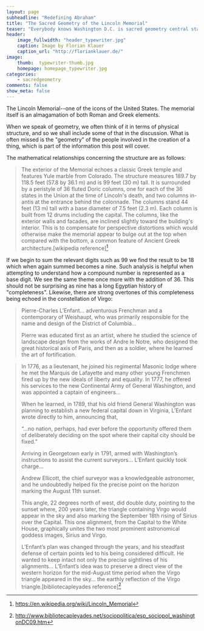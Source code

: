 ```yaml
---
layout: page
subheadline: "Redefining Abraham"
title: "The Sacred Geometry of the Lincoln Memorial"
teaser: "Everybody knows Washington D.C. is sacred geometry central station. What they don't know though..."
header:
    image_fullwidth: "header_typewriter.jpg"
    caption: Image by Florian Klauer
    caption_url: "http://florianklauer.de/"
image:
    thumb:  typewriter-thumb.jpg
    homepage: homepage_typewriter.jpg
categories:
    - sacredgeometry
comments: false
show_meta: false
---
```


The Lincoln Memorial--one of the icons of the United States. The memorial itself is an almagamation of both Roman and Greek elements.  

When we speak of geometry, we often think of it in terms of physical structure, and so we shall include some of that in the discussion. What is often missed is the "geometry" of the people involved in the creation of a thing, which is part of the information this post will cover.

The mathematical relationships concerning the structure are as follows:

>The exterior of the Memorial echoes a classic Greek temple and features Yule marble from Colorado. The structure measures 189.7 by 118.5 feet (57.8 by 36.1 m) and is 99 feet (30 m) tall. It is surrounded by a peristyle of 36 fluted Doric columns, one for each of the 36 states in the Union at the time of Lincoln's death, and two columns in-antis at the entrance behind the colonnade. The columns stand 44 feet (13 m) tall with a base diameter of 7.5 feet (2.3 m). Each column is built from 12 drums including the capital. The columns, like the exterior walls and facades, are inclined slightly toward the building's interior. This is to compensate for perspective distortions which would otherwise make the memorial appear to bulge out at the top when compared with the bottom, a common feature of Ancient Greek architecture.[wikipedia reference][^1]

If we begin to sum the relevant digits such as 99 we find the result to be 18 which when again summed becomes a nine. Such analysis is helpful when attempting to understand how a compound number is represented as a base digit. We see the same theme once more with the addition of 36. This should not be surprising as nine has a long Egyptian history of "completeness". Likewise, there are strong overtones of this completeness being echoed in the constellation of Virgo:

> Pierre-Charles L’Enfant... adventurous Frenchman and a contemporary of Weishaupt, who was primarily responsible for the name and design of the District of Columbia...
>
>Pierre was educated first as an artist, where he studied the science of landscape design from the works of Andre le Notre, who designed the great historical axis of Paris, and then as a soldier, where he learned the art of fortification.

 >In 1776, as a lieutenant, he joined his regimental Masonic lodge where he met the Marquis de Lafayette and many other young Frenchmen fired up by the new ideals of liberty and equality. In 1777, he offered his services to the new Continental Army of General Washington, and was appointed a captain of engineers...
>
 >When he learned, in 1789, that his old friend General Washington was planning to establish a new federal capital down in Virginia, L’Enfant wrote directly to him, announcing that,
>
>“…no nation, perhaps, had ever before the opportunity offered them of deliberately deciding on the spot where their capital city should be fixed.”
>
>Arriving in Georgetown early in 1791, armed with Washington’s instructions to assist the current surveyors... L’Enfant quickly took charge...
>
 >Andrew Ellicott, the chief surveyor was a knowledgeable astronomer, and he undoubtedly helped fix the precise point on the horizon marking the August 11th sunset.
>
>This angle, 22 degrees north of west, did double duty, pointing to the sunset where, 200 years later, the triangle containing Virgo would appear in the sky and also marking the September 18th rising of Sirius over the Capital. This one alignment, from the Capital to the White House, graphically unites the two most prominent astronomical goddess images, Sirius and Virgo.
>
>L’Enfant’s plan was changed through the years, and his steadfast defense of certain points led to his being considered difficult. He wanted to keep intact not only the precise sightlines of his alignments... L’Enfant’s idea was to preserve a direct view of the western horizon for the mid-August time period when the Virgo triangle appeared in the sky... the earthly reflection of the Virgo triangle.[bibliotecapleyades reference][^2]


[^1]: https://en.wikipedia.org/wiki/Lincoln_Memorial
[^2]: http://www.bibliotecapleyades.net/sociopolitica/esp_sociopol_washingtonDC09.htm
